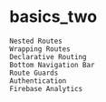 # basics_two


    Nested Routes
    Wrapping Routes
    Declarative Routing
    Bottom Navigation Bar
    Route Guards
    Authentication
    Firebase Analytics

